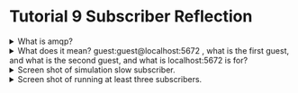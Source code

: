 # Tutorial 9 Subscriber Reflection

<details>
<summary>What is amqp?</summary>

> AMQP adalah singkatan dari Advanced Message Queuing Protocol. AMQP adalah sebuah protokol standar untuk message queue yang memungkinkan aplikasi-aplikasi yang berbeda untuk saling mengirim dan menerima pesan secara reliable, bahkan jika aplikasi itu dibuat dengan bahasa pemrograman yang berbeda-beda atau berjalan di server yang berbeda. Biasanya AMQP digunakan dalam sistem asynchronous messaging untuk membangun aplikasi skala besar yang butuh komunikasi antar komponen tanpa harus selalu online secara bersamaan. Salah satu implementasi AMQP yang populer adalah RabbitMQ.

</details>

<details>
<summary>What does it mean? guest:guest@localhost:5672 , what is the first guest, and what is the second guest, and what is localhost:5672 is for?</summary>

> Format itu adalah URL connection string untuk menghubungkan ke server AMQP, yaitu guest pertama adalah username dan guest kedua adalah password. Jadi ini artinya kita login ke server AMQP menggunakan username: guest dan password: guest. Dan localhost berarti kita menjalankan itu di lingkungan lokal.

</details>

<details>
<summary>Screen shot of simulation slow subscriber.</summary>

> ![Alt text](<Screenshot 2025-05-08 at 20.27.34.png>)

> Bisa dilihat, baris thread::sleep(ten_millis); menyuruh program pause selama ten_millis, yang isinya 1000 milidetik = 1 detik. Artinya, setiap kali subscriber menerima satu event dari publisher, dia pause 1 detik sebelum lanjut print pesan.

</details>

<details>
<summary>Screen shot of running at least three subscribers.</summary>

> ![Alt text](<Screenshot 2025-05-08 at 21.41.38.png>)
> ![Alt text](<Screenshot 2025-05-08 at 21.41.58.png>)

> Bisa dilihat, masing-masing subscriber mendapat pesan yang berbeda karena RabbitMQ memang load balancing antar subscriber yang bind ke queue yang sama. Jadi, 1 pesan yang dikirim publisher hanya diambil oleh 1 subscriber saja, tidak semuanya. Hal ini karena arsitektur RabbitMQ dengan queue itu seperti memiliki alur publisher -> mengirim pesan -> masuk ke queue. Kalau punya 3 subscriber yang listen ke queue yang sama (misal queue user_created), maka RabbitMQ akan distribusikan secara bergantian (round-robin) ke subscriber-subscriber itu. Jadi setiap pesan cuma dikasih ke 1 subscriber, bukan ke semuanya sekaligus.

</details>